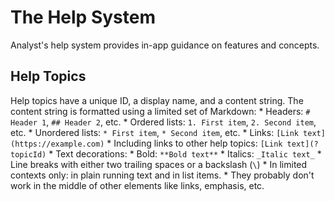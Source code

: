 # The Help System

Analyst's help system provides in-app guidance on features and concepts.

## Help Topics
Help topics have a unique ID, a display name, and a content string. The content
string is formatted using a limited set of Markdown:
    * Headers: `# Header 1`, `## Header 2`, etc.
    * Ordered lists: `1. First item`, `2. Second item`, etc.
    * Unordered lists: `* First item`, `* Second item`, etc.
    * Links: `[Link text](https://example.com)`
        * Including links to other help topics: `[Link text](?topicId)`
    * Text decorations:
        * Bold: `**Bold text**`
        * Italics: `_Italic text_`
    * Line breaks with either two trailing spaces or a backslash (`\`)
        * In limited contexts only: in plain running text and in list items.
        * They probably don't work in the middle of other elements like links,
          emphasis, etc.